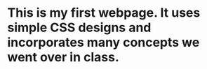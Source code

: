 # This is my first webpage. It uses simple CSS designs and incorporates many concepts we went over in class.
